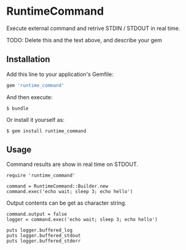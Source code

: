 # RuntimeCommand

Execute external command and retrive STDIN / STDOUT in real time.

TODO: Delete this and the text above, and describe your gem

## Installation

Add this line to your application's Gemfile:

```ruby
gem 'runtime_command'
```

And then execute:

    $ bundle

Or install it yourself as:

    $ gem install runtime_command

## Usage

Command results are show in real time on STDOUT.

```
require 'runtime_command'

command = RuntimeCommand::Builder.new
command.exec('echo wait; sleep 3; echo hello')
```

Output contents can be get as character string.

```
command.output = false
logger = command.exec('echo wait; sleep 3; echo hello')

puts logger.buffered_log
puts logger.buffered_stdout
puts logger.buffered_stderr
```
